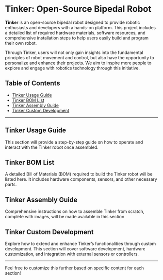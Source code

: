 # Tinker: Open-Source Bipedal Robot

**Tinker** is an open-source bipedal robot designed to provide robotic enthusiasts and developers with a hands-on platform. This project includes a detailed list of required hardware materials, software resources, and comprehensive installation steps to help users easily build and program their own robot.

Through Tinker, users will not only gain insights into the fundamental principles of robot movement and control, but also have the opportunity to personalize and enhance their projects. We aim to inspire more people to explore and engage with robotics technology through this initiative.

## Table of Contents
- [Tinker Usage Guide](#tinker-usage-guide)
- [Tinker BOM List](#tinker-bom-list)
- [Tinker Assembly Guide](#tinker-assembly-guide)
- [Tinker Custom Development](#tinker-custom-development)

---

## Tinker Usage Guide
This section will provide a step-by-step guide on how to operate and interact with the Tinker robot once assembled.

## Tinker BOM List
A detailed Bill of Materials (BOM) required to build the Tinker robot will be listed here. It includes hardware components, sensors, and other necessary parts.

## Tinker Assembly Guide
Comprehensive instructions on how to assemble Tinker from scratch, complete with images, will be made available in this section.

## Tinker Custom Development
Explore how to extend and enhance Tinker’s functionalities through custom development. This section will cover software development, hardware customization, and integration with external sensors or controllers.

---

Feel free to customize this further based on specific content for each section!
